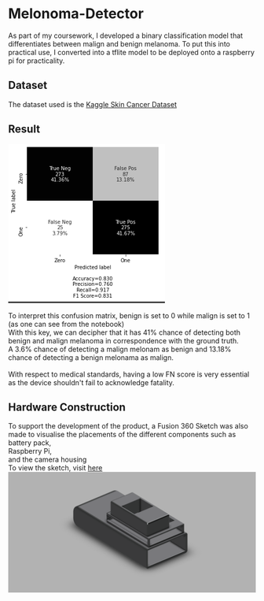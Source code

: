 # Melonoma-Detector
As part of my coursework, I developed a binary classification model that differentiates between malign and benign melanoma. To put this into practical use, I converted into a tflite model to be deployed onto a raspberry pi for practicality.

## Dataset
The dataset used is the [Kaggle Skin Cancer Dataset](https://www.kaggle.com/fanconic/skin-cancer-malignant-vs-benign)

## Result
![Confusion Matrix](https://github.com/TonyJacb/Melonoma-Detector/blob/main/conf_matrix.png)

To interpret this confusion matrix, benign is set to 0 while malign is set to 1 (as one can see from the notebook) <br>
With this key, we can decipher that it has 41% chance of detecting both benign and malign melanoma in correspondence with the ground truth. <br>
A 3.6% chance of detecting a malign melonam as benign and 13.18% chance of detecting a benign melonama as malign. <br>
<br>
With respect to medical standards, having a low FN score is very essential as the device shouldn't fail to acknowledge fatality.

## Hardware Construction
To support the development of the product, a Fusion 360 Sketch was also made to visualise the placements of the different components such as <br>
battery pack, <br>
Raspberry Pi, <br>
and the camera housing <br>
To view the sketch, visit [here](https://vitstudent1999.autodesk360.com/g/shares/SH919a0QTf3c32634dcf5523a9fcb74003ce) <br>
![Sketch](https://github.com/TonyJacb/Melonoma-Detector/blob/main/MedTech%20Project_snapshot.png)
